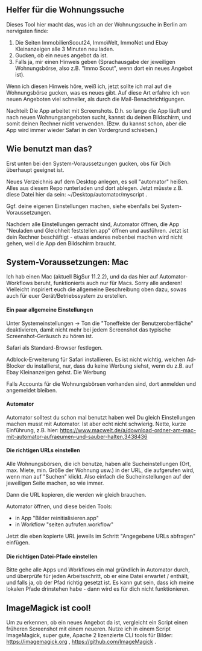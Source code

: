 
## Helfer für die Wohnungssuche

Dieses Tool hier macht das, was ich an der Wohnungssuche in Berlin am nervigsten finde: 

1. Die Seiten ImmobilienScout24, ImmoWelt, ImmoNet und Ebay Kleinanzeigen alle 3 Minuten neu laden. 
2. Gucken, ob ein neues angebot da ist. 
3. Falls ja, mir einen Hinweis geben (Sprachausgabe der jeweiligen Wohnungsbörse, also z.B. "Immo Scout", wenn dort ein neues Angebot ist).

Wenn ich diesen Hinweis höre, weiß ich, jetzt sollte ich mal auf die Wohnungsbörse gucken, was es neues gibt. Auf diese Art erfahre ich von neuen Angeboten viel schneller, als durch die Mail-Benachrichtigungen. 

Nachteil: Die App arbeitet mit Screenshots. D.h. so lange die App läuft und nach neuen Wohnungsangeboten sucht, kannst du deinen Bildschirm, und somit deinen Rechner nicht verwenden. (Bzw. du kannst schon, aber die App wird immer wieder Safari in den Vordergrund schieben.)

## Wie benutzt man das? 

Erst unten bei den System-Voraussetzungen gucken, obs für Dich überhaupt geeignet ist.

Neues Verzeichnis auf dem Desktop anlegen, es soll "automator" heißen. Alles aus diesem Repo runterladen und dort ablegen. Jetzt müsste z.B. diese Datei hier da sein: ~/Desktop/automator/myscript . 

Ggf. deine eigenen Einstellungen machen, siehe ebenfalls bei System-Voraussetzungen. 

Nachdem alle Einstellungen gemacht sind, Automator öffnen, die App "Neuladen und Gleichheit feststellen.app" öffnen und ausführen. Jetzt ist dein Rechner beschäftigt - etwas anderes nebenbei machen wird nicht gehen, weil die App den Bildschirm braucht. 

## System-Voraussetzungen: Mac

Ich hab einen Mac (aktuell BigSur 11.2.2), und da das hier auf Automator-Workflows beruht, funktionierts auch nur für Macs. Sorry alle anderen! Vielleicht inspiriert euch die allgemeine Beschreibung oben dazu, sowas auch für euer Gerät/Betriebssystem zu erstellen.

#### Ein paar allgemeine Einstellungen

Unter Systemeinstellungen -> Ton die "Toneffekte der Benutzeroberfläche" deaktivieren, damit nicht mehr bei jedem Screenshot das typische Screenshot-Geräusch zu hören ist. 

Safari als Standard-Browser festlegen. 

Adblock-Erweiterung für Safari installieren. Es ist nicht wichtig, welchen Ad-Blocker du installierst, nur, dass du keine Werbung siehst, wenn du z.B. auf Ebay Kleinanzeigen gehst. Die Werbung 

Falls Accounts für die Wohnungsbörsen vorhanden sind, dort anmelden und angemeldet bleiben.  

#### Automator 

Automator solltest du schon mal benutzt haben weil Du gleich Einstellungen machen musst mit Automator. Ist aber echt nicht schwierig. Nette, kurze Einführung, z.B. hier: https://www.macwelt.de/a/download-ordner-am-mac-mit-automator-aufraeumen-und-sauber-halten,3438436 

#### Die richtigen URLs einstellen

Alle Wohnungsbörsen, die ich benutze, haben alle Sucheinstellungen (Ort, max. Miete, min. Größe der Wohnung usw.) in der URL, die aufgerufen wird, wenn man auf "Suchen" klickt. Also einfach die Sucheinstellungen auf der jeweiligen Seite machen, so wie immer. 

Dann die URL kopieren, die werden wir gleich brauchen. 

Automator öffnen, und diese beiden Tools: 
- in App "Bilder reinitialisieren.app" 
- in Workflow "seiten aufrufen.workflow"

Jetzt die eben kopierte URL jeweils im Schritt "Angegebene URLs abfragen" einfügen. 

#### Die richtigen Datei-Pfade einstellen

Bitte gehe alle Apps und Workflows ein mal gründlich in Automator durch, und überprüfe für jeden Arbeitsschritt, ob er eine Datei erwartet / enthält, und falls ja, ob der Pfad richtig gesetzt ist. Es kann gut sein, dass ich meine lokalen Pfade drinstehen habe - dann wird es für dich nicht funktionieren. 

## ImageMagick ist cool! 

Um zu erkennen, ob ein neues Angebot da ist, vergleicht ein Script einen früheren Screenshot mit einem neueren. Nutze ich in einem Script ImageMagick, super gute, Apache 2 lizenzierte CLI tools für Bilder: https://imagemagick.org , https://github.com/ImageMagick . 
